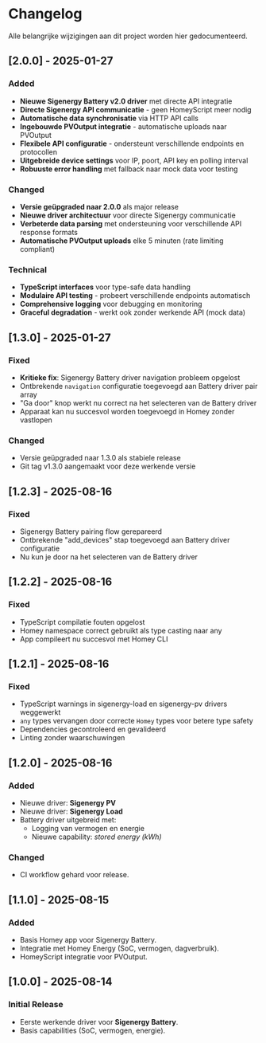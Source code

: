 # Changelog

Alle belangrijke wijzigingen aan dit project worden hier gedocumenteerd.

## [2.0.0] - 2025-01-27
### Added
- **Nieuwe Sigenergy Battery v2.0 driver** met directe API integratie
- **Directe Sigenergy API communicatie** - geen HomeyScript meer nodig
- **Automatische data synchronisatie** via HTTP API calls
- **Ingebouwde PVOutput integratie** - automatische uploads naar PVOutput
- **Flexibele API configuratie** - ondersteunt verschillende endpoints en protocollen
- **Uitgebreide device settings** voor IP, poort, API key en polling interval
- **Robuuste error handling** met fallback naar mock data voor testing

### Changed
- **Versie geüpgraded naar 2.0.0** als major release
- **Nieuwe driver architectuur** voor directe Sigenergy communicatie
- **Verbeterde data parsing** met ondersteuning voor verschillende API response formats
- **Automatische PVOutput uploads** elke 5 minuten (rate limiting compliant)

### Technical
- **TypeScript interfaces** voor type-safe data handling
- **Modulaire API testing** - probeert verschillende endpoints automatisch
- **Comprehensive logging** voor debugging en monitoring
- **Graceful degradation** - werkt ook zonder werkende API (mock data)

## [1.3.0] - 2025-01-27
### Fixed
- **Kritieke fix**: Sigenergy Battery driver navigation probleem opgelost
- Ontbrekende `navigation` configuratie toegevoegd aan Battery driver pair array
- "Ga door" knop werkt nu correct na het selecteren van de Battery driver
- Apparaat kan nu succesvol worden toegevoegd in Homey zonder vastlopen

### Changed
- Versie geüpgraded naar 1.3.0 als stabiele release
- Git tag v1.3.0 aangemaakt voor deze werkende versie

## [1.2.3] - 2025-08-16
### Fixed
- Sigenergy Battery pairing flow gerepareerd
- Ontbrekende "add_devices" stap toegevoegd aan Battery driver configuratie
- Nu kun je door na het selecteren van de Battery driver

## [1.2.2] - 2025-08-16
### Fixed
- TypeScript compilatie fouten opgelost
- Homey namespace correct gebruikt als type casting naar any
- App compileert nu succesvol met Homey CLI

## [1.2.1] - 2025-08-16
### Fixed
- TypeScript warnings in sigenergy-load en sigenergy-pv drivers weggewerkt
- `any` types vervangen door correcte `Homey` types voor betere type safety
- Dependencies gecontroleerd en gevalideerd
- Linting zonder waarschuwingen

## [1.2.0] - 2025-08-16
### Added
- Nieuwe driver: **Sigenergy PV**
- Nieuwe driver: **Sigenergy Load**
- Battery driver uitgebreid met:
  - Logging van vermogen en energie
  - Nieuwe capability: *stored energy (kWh)*

### Changed
- CI workflow gehard voor release.

## [1.1.0] - 2025-08-15
### Added
- Basis Homey app voor Sigenergy Battery.
- Integratie met Homey Energy (SoC, vermogen, dagverbruik).
- HomeyScript integratie voor PVOutput.

## [1.0.0] - 2025-08-14
### Initial Release
- Eerste werkende driver voor **Sigenergy Battery**.
- Basis capabilities (SoC, vermogen, energie).
